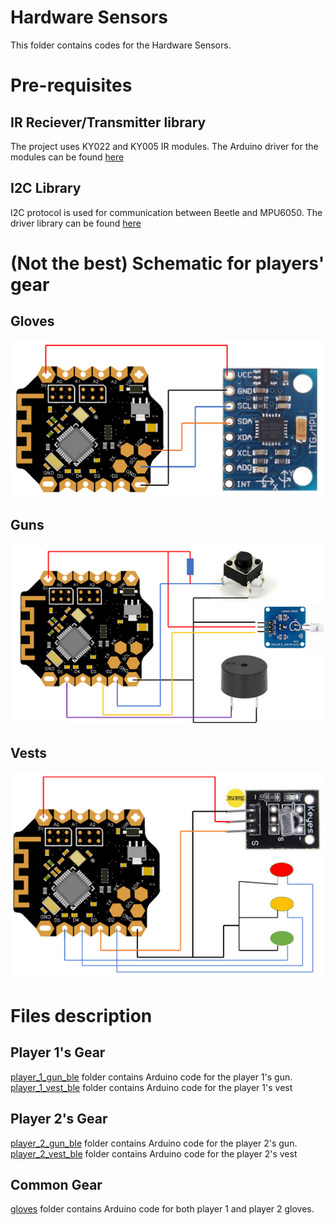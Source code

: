 # Hardware Sensors
This folder contains codes for the Hardware Sensors.

# Pre-requisites
## IR Reciever/Transmitter library
The project uses KY022 and KY005 IR modules. The Arduino driver for the modules can be found [here](https://github.com/Arduino-IRremote/Arduino-IRremote)

## I2C Library
I2C protocol is used for communication between Beetle and MPU6050. The driver library can be found [here](https://github.com/arduino/ArduinoCore-avr/tree/master/libraries/Wire)

# (Not the best) Schematic for players' gear
## Gloves
![glove schematic](images/gloves.png)

## Guns
![guns schematic](images/guns.png)

## Vests
![vests schematic](images/vests.png)

# Files description
## Player 1's Gear
[player_1_gun_ble](player_1_gun_ble) folder contains Arduino code for the player 1's gun.
[player_1_vest_ble](player_1_vest_ble) folder contains Arduino code for the player 1's vest

## Player 2's Gear
[player_2_gun_ble](player_2_gun_ble) folder contains Arduino code for the player 2's gun.
[player_2_vest_ble](player_2_vest_ble) folder contains Arduino code for the player 2's vest

## Common Gear
[gloves](gloves) folder contains Arduino code for both player 1 and player 2 gloves.
